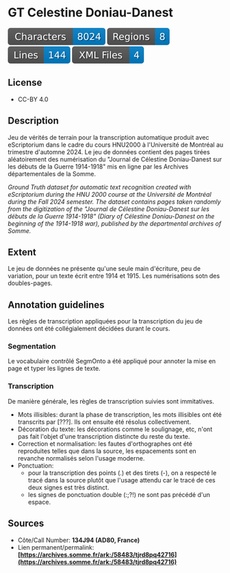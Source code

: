GT Celestine Doniau-Danest
==========================

![characters badge](badges/characters.svg) ![regions badge](badges/regions.svg) ![lines badge](badges/lines.svg) ![files badge](badges/files.svg) 


## License

- CC-BY 4.0

## Description

Jeu de vérités de terrain pour la transcription automatique produit avec eScriptorium dans le cadre du cours HNU2000 à l'Université de Montréal au trimestre d'automne 2024. Le jeu de données contient des pages tirées aléatoirement des numérisation du "Journal de Célestine Doniau-Danest sur les débuts de la Guerre 1914-1918" mis en ligne par les Archives départementales de la Somme. 

*Ground Truth dataset for automatic text recognition created with eScriptorium during the HNU 2000 course at the Université de Montréal during the Fall 2024 semester. The dataset contains pages taken randomly from the digitization of the "Journal de Célestine Doniau-Danest sur les débuts de la Guerre 1914-1918" (Diary of Célestine Doniau-Danest on the beginning of the 1914-1918 war), published by the departmental archives of Somme.*


## Extent

Le jeu de données ne présente qu'une seule main d'écriture, peu de variation, pour un texte écrit entre 1914 et 1915. Les numérisations sotn des doubles-pages.

## Annotation guidelines

Les règles de transcription appliquées pour la transcription du jeu de données ont été collégialement décidées durant le cours.

### Segmentation

Le vocabulaire contrôlé SegmOnto a été appliqué pour annoter la mise en page et typer les lignes de texte.

### Transcription

De manière générale, les règles de transcription suivies sont immitatives. 

- Mots illisibles: durant la phase de transcription, les mots illisibles ont été transcrits par \[???\]. Ils ont ensuite été résolus collectivement.
- Décoration du texte: les décorations comme le soulignage, etc, n'ont pas fait l'objet d'une transcription distincte du reste du texte.
- Correction et normalisation: les fautes d'orthographes ont été reproduites telles que dans la source, les espacements sont en revanche normalisés selon l'usage moderne.
- Ponctuation: 
    - pour la transcription des points (.) et des tirets (-), on a respecté le tracé dans la source plutôt que l'usage attendu car le tracé de ces deux signes est très distinct. 
    - les signes de ponctuation double (:;?!) ne sont pas précédé d'un espace.

## Sources

- Côte/Call Number: **134J94 (AD80, France)**
- Lien permanent/permalink: **[https://archives.somme.fr/ark:/58483/tjrd8pq42716](https://archives.somme.fr/ark:/58483/tjrd8pq42716)**
